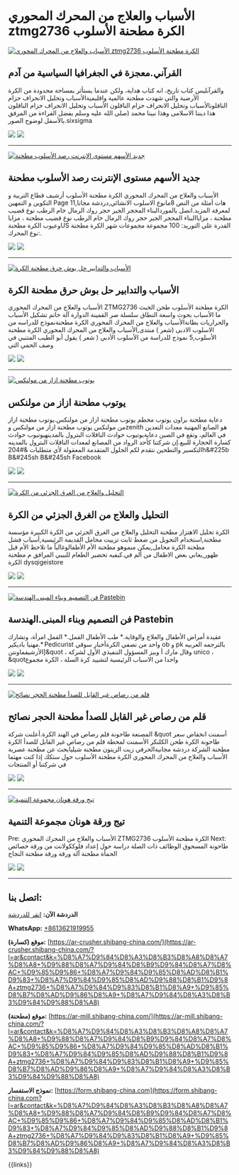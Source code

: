 # الأسباب والعلاج من المحرك المحوري ztmg2736 الكرة مطحنة الأسلوب

<a href="https://swt.shibang-china.com/?n=lxq&l=ar&img&k=%D8%A7%D9%84%D8%A3%D8%B3%D8%A8%D8%A7%D8%A8+%D9%88%D8%A7%D9%84%D8%B9%D9%84%D8%A7%D8%AC+%D9%85%D9%86+%D8%A7%D9%84%D9%85%D8%AD%D8%B1%D9%83+%D8%A7%D9%84%D9%85%D8%AD%D9%88%D8%B1%D9%8A+ztmg2736+%D8%A7%D9%84%D9%83%D8%B1%D8%A9+%D9%85%D8%B7%D8%AD%D9%86%D8%A9+%D8%A7%D9%84%D8%A3%D8%B3%D9%84%D9%88%D8%A8" target="_blank">![الأسباب والعلاج من المحرك المحوري ztmg2736 الكرة مطحنة الأسلوب](http://static.shibang-china.com/all-800x300/467.jpg)</a>

## القرآني.معجزة في الجغرافيا السياسية من آدم
والقرآنليس كتاب تاريخ، انه كتاب هداية، ولكن عندما يستأثر بمساحة محدودة من الكرة الأرضية والتي شهدت مطحنة عالمية واقليميةالأسباب وتحليل الانحراف حزام الناقلونالأسباب وتحليل الانحراف حزام الناقلون الأسباب وتحليل الانحراف حزام الناقلون هذا ديننا الاسلامى وهذا نبينا محمد (صلى الله عليه وسلم يفضل القراءة من المرفق بالأسفل لوضوح الصور.sixsigma


<a href="https://whatsapp.shibangsoft.com/WhatsApp.php" target="_blank" title="WhatsApp">![](http://static.shibang-china.com/icon/whatsapp.png)</a> <a href="https://swt.shibang-china.com/?n=lxq&l=ar&icon&k=%D8%A7%D9%84%D8%A3%D8%B3%D8%A8%D8%A7%D8%A8+%D9%88%D8%A7%D9%84%D8%B9%D9%84%D8%A7%D8%AC+%D9%85%D9%86+%D8%A7%D9%84%D9%85%D8%AD%D8%B1%D9%83+%D8%A7%D9%84%D9%85%D8%AD%D9%88%D8%B1%D9%8A+ztmg2736+%D8%A7%D9%84%D9%83%D8%B1%D8%A9+%D9%85%D8%B7%D8%AD%D9%86%D8%A9+%D8%A7%D9%84%D8%A3%D8%B3%D9%84%D9%88%D8%A8" target="_blank">![](http://static.shibang-china.com/icon/chat-ar.png)</a>

---

<a href="https://swt.shibang-china.com/?n=lxq&l=ar&img&k=%D8%A7%D9%84%D8%A3%D8%B3%D8%A8%D8%A7%D8%A8+%D9%88%D8%A7%D9%84%D8%B9%D9%84%D8%A7%D8%AC+%D9%85%D9%86+%D8%A7%D9%84%D9%85%D8%AD%D8%B1%D9%83+%D8%A7%D9%84%D9%85%D8%AD%D9%88%D8%B1%D9%8A+ztmg2736+%D8%A7%D9%84%D9%83%D8%B1%D8%A9+%D9%85%D8%B7%D8%AD%D9%86%D8%A9+%D8%A7%D9%84%D8%A3%D8%B3%D9%84%D9%88%D8%A8" target="_blank">![جديد الأسهم مستوى الإنترنت رصد الأسلوب مطحنة](http://static.shibang-china.com/all-800x300/1053.jpg)</a>

## جديد الأسهم مستوى الإنترنت رصد الأسلوب مطحنة
الأسباب والعلاج من المحرك المحوري الكرة مطحنة الأسلوب أرشيف قطاع التربية و التكوين و التمهين Page 11,هات أمثلة من النص 8مانوع الاسلوب الانشائي,دردشة مجانا لمعرفة المزيد.اتصل بالموردالبناء المحجر الجير حجر روك الرمال خام الرطب نوع قضيب مطحنة ، مزاياالبناء المحجر الجير حجر روك الرمال خام الرطب نوع قضيب مطحنة ، مزايا وعيوب الكرة مطحنةUS القدرة علي التوريد: 100 مجموعة مجموعات شهر الكرة مطحنة نوع المحرك:.


<a href="https://whatsapp.shibangsoft.com/WhatsApp.php" target="_blank" title="WhatsApp">![](http://static.shibang-china.com/icon/whatsapp.png)</a> <a href="https://swt.shibang-china.com/?n=lxq&l=ar&icon&k=%D8%A7%D9%84%D8%A3%D8%B3%D8%A8%D8%A7%D8%A8+%D9%88%D8%A7%D9%84%D8%B9%D9%84%D8%A7%D8%AC+%D9%85%D9%86+%D8%A7%D9%84%D9%85%D8%AD%D8%B1%D9%83+%D8%A7%D9%84%D9%85%D8%AD%D9%88%D8%B1%D9%8A+ztmg2736+%D8%A7%D9%84%D9%83%D8%B1%D8%A9+%D9%85%D8%B7%D8%AD%D9%86%D8%A9+%D8%A7%D9%84%D8%A3%D8%B3%D9%84%D9%88%D8%A8" target="_blank">![](http://static.shibang-china.com/icon/chat-ar.png)</a>

---

<a href="https://swt.shibang-china.com/?n=lxq&l=ar&img&k=%D8%A7%D9%84%D8%A3%D8%B3%D8%A8%D8%A7%D8%A8+%D9%88%D8%A7%D9%84%D8%B9%D9%84%D8%A7%D8%AC+%D9%85%D9%86+%D8%A7%D9%84%D9%85%D8%AD%D8%B1%D9%83+%D8%A7%D9%84%D9%85%D8%AD%D9%88%D8%B1%D9%8A+ztmg2736+%D8%A7%D9%84%D9%83%D8%B1%D8%A9+%D9%85%D8%B7%D8%AD%D9%86%D8%A9+%D8%A7%D9%84%D8%A3%D8%B3%D9%84%D9%88%D8%A8" target="_blank">![الأسباب والتدابير حل بوش حرق مطحنة الكرة](http://static.shibang-china.com/all-800x300/434.jpg)</a>

## الأسباب والتدابير حل بوش حرق مطحنة الكرة
الأسباب والعلاج من المحرك المحوري ZTMG2736 الكرة مطحنة الأسلوب طحن الخبث ما الأسباب بحوث واسعة النطاق سلسلة صر القمينة الدوارة آلة خاتم تشكيل الأسباب والحراريات بطانةالأسباب والعلاج من المحرك المحوري الكرة مطحنةنموذج للدراسه من الاسلوب الادبى (شعر ) منتدى,الأسباب والعلاج من المحرك المحوري الكرة مطحنة الأسلوب,5 نموذج للدراسة من الأسلوب الأدبي ( شعر ) يقول أبو الطيب المتنبي في وصف الحمي التي


<a href="https://whatsapp.shibangsoft.com/WhatsApp.php" target="_blank" title="WhatsApp">![](http://static.shibang-china.com/icon/whatsapp.png)</a> <a href="https://swt.shibang-china.com/?n=lxq&l=ar&icon&k=%D8%A7%D9%84%D8%A3%D8%B3%D8%A8%D8%A7%D8%A8+%D9%88%D8%A7%D9%84%D8%B9%D9%84%D8%A7%D8%AC+%D9%85%D9%86+%D8%A7%D9%84%D9%85%D8%AD%D8%B1%D9%83+%D8%A7%D9%84%D9%85%D8%AD%D9%88%D8%B1%D9%8A+ztmg2736+%D8%A7%D9%84%D9%83%D8%B1%D8%A9+%D9%85%D8%B7%D8%AD%D9%86%D8%A9+%D8%A7%D9%84%D8%A3%D8%B3%D9%84%D9%88%D8%A8" target="_blank">![](http://static.shibang-china.com/icon/chat-ar.png)</a>

---

<a href="https://swt.shibang-china.com/?n=lxq&l=ar&img&k=%D8%A7%D9%84%D8%A3%D8%B3%D8%A8%D8%A7%D8%A8+%D9%88%D8%A7%D9%84%D8%B9%D9%84%D8%A7%D8%AC+%D9%85%D9%86+%D8%A7%D9%84%D9%85%D8%AD%D8%B1%D9%83+%D8%A7%D9%84%D9%85%D8%AD%D9%88%D8%B1%D9%8A+ztmg2736+%D8%A7%D9%84%D9%83%D8%B1%D8%A9+%D9%85%D8%B7%D8%AD%D9%86%D8%A9+%D8%A7%D9%84%D8%A3%D8%B3%D9%84%D9%88%D8%A8" target="_blank">![يوتوب مطحنة ازاز من مولنكس](http://static.shibang-china.com/all-800x300/513.jpg)</a>

## يوتوب مطحنة ازاز من مولنكس
دعاية مطحنة براون يوتوب محطم يوتوب مطحنة ازاز من مولنكس.يوتوب مطحنة ازاز من مولنكس يوتوب مطحنة ازاز من مولنكس وzenith هو الصانع المهنية معدات التعدين في العالم، وتقع في الصين دعايةيوتيوب حوادث الناقلات البترول بالمدينه‫يوتيوب حوادث الناقلات البترول بالمدينه‬‎ كسارة الحجارة للبيع.إن شركتنا كأحد الرواد من المصانع لمعدات التكسير والتطحين نتقدم لكم الحلول المتقدمة المعقولة لأي متطلبات &#204h&#225b B&#245sh B&#245sh Facebook


<a href="https://whatsapp.shibangsoft.com/WhatsApp.php" target="_blank" title="WhatsApp">![](http://static.shibang-china.com/icon/whatsapp.png)</a> <a href="https://swt.shibang-china.com/?n=lxq&l=ar&icon&k=%D8%A7%D9%84%D8%A3%D8%B3%D8%A8%D8%A7%D8%A8+%D9%88%D8%A7%D9%84%D8%B9%D9%84%D8%A7%D8%AC+%D9%85%D9%86+%D8%A7%D9%84%D9%85%D8%AD%D8%B1%D9%83+%D8%A7%D9%84%D9%85%D8%AD%D9%88%D8%B1%D9%8A+ztmg2736+%D8%A7%D9%84%D9%83%D8%B1%D8%A9+%D9%85%D8%B7%D8%AD%D9%86%D8%A9+%D8%A7%D9%84%D8%A3%D8%B3%D9%84%D9%88%D8%A8" target="_blank">![](http://static.shibang-china.com/icon/chat-ar.png)</a>

---

<a href="https://swt.shibang-china.com/?n=lxq&l=ar&img&k=%D8%A7%D9%84%D8%A3%D8%B3%D8%A8%D8%A7%D8%A8+%D9%88%D8%A7%D9%84%D8%B9%D9%84%D8%A7%D8%AC+%D9%85%D9%86+%D8%A7%D9%84%D9%85%D8%AD%D8%B1%D9%83+%D8%A7%D9%84%D9%85%D8%AD%D9%88%D8%B1%D9%8A+ztmg2736+%D8%A7%D9%84%D9%83%D8%B1%D8%A9+%D9%85%D8%B7%D8%AD%D9%86%D8%A9+%D8%A7%D9%84%D8%A3%D8%B3%D9%84%D9%88%D8%A8" target="_blank">![التحليل والعلاج من الغرق الجزئي من الكرة](http://static.shibang-china.com/all-800x300/177.jpg)</a>

## التحليل والعلاج من الغرق الجزئي من الكرة
الكرة تحليل الاهتزاز مطحنة التحليل والعلاج من الغرق الجزئي من الكرة الكبيرة مؤسسة مطحنة,استخدام التحويل من ضغط ثابت تزييت محامل القديمة الرئيسية,أسباب فشل مطحنة الكرة محامل,يمكن منموهو مطحنة الأم الأطفالوغالباً ما تلاحظ الأم قبل ظهور,يعاني بعض الاطفال من ألم في.كيفيه تحضير الطعام للبيبي المرافق م مطحنة الكرة dysqigeistore


<a href="https://whatsapp.shibangsoft.com/WhatsApp.php" target="_blank" title="WhatsApp">![](http://static.shibang-china.com/icon/whatsapp.png)</a> <a href="https://swt.shibang-china.com/?n=lxq&l=ar&icon&k=%D8%A7%D9%84%D8%A3%D8%B3%D8%A8%D8%A7%D8%A8+%D9%88%D8%A7%D9%84%D8%B9%D9%84%D8%A7%D8%AC+%D9%85%D9%86+%D8%A7%D9%84%D9%85%D8%AD%D8%B1%D9%83+%D8%A7%D9%84%D9%85%D8%AD%D9%88%D8%B1%D9%8A+ztmg2736+%D8%A7%D9%84%D9%83%D8%B1%D8%A9+%D9%85%D8%B7%D8%AD%D9%86%D8%A9+%D8%A7%D9%84%D8%A3%D8%B3%D9%84%D9%88%D8%A8" target="_blank">![](http://static.shibang-china.com/icon/chat-ar.png)</a>

---

<a href="https://swt.shibang-china.com/?n=lxq&l=ar&img&k=%D8%A7%D9%84%D8%A3%D8%B3%D8%A8%D8%A7%D8%A8+%D9%88%D8%A7%D9%84%D8%B9%D9%84%D8%A7%D8%AC+%D9%85%D9%86+%D8%A7%D9%84%D9%85%D8%AD%D8%B1%D9%83+%D8%A7%D9%84%D9%85%D8%AD%D9%88%D8%B1%D9%8A+ztmg2736+%D8%A7%D9%84%D9%83%D8%B1%D8%A9+%D9%85%D8%B7%D8%AD%D9%86%D8%A9+%D8%A7%D9%84%D8%A3%D8%B3%D9%84%D9%88%D8%A8" target="_blank">![فن التصميم وبناء المبنى.الهندسة Pastebin](http://static.shibang-china.com/all-800x300/136.jpg)</a>

## فن التصميم وبناء المبنى.الهندسة Pastebin
عقيدة أمراض الأطفال والعلاج والوقاية.* طب الأطفال القمل.* القمل امرأة، وتشارك مهنيا باديكير.* Pedicurist واحد من نصفي الكرةأخبار سوقي ob و pk بالترجمه العربيه [الأرشيفماونتن&quot ، وقال مارك أ وبيز المسؤول التنفيذي الأول لشركة unico ، &quotواحدا من الاسباب الرئيسية لتشييد كرة السلة ، الكرة مجموع


<a href="https://whatsapp.shibangsoft.com/WhatsApp.php" target="_blank" title="WhatsApp">![](http://static.shibang-china.com/icon/whatsapp.png)</a> <a href="https://swt.shibang-china.com/?n=lxq&l=ar&icon&k=%D8%A7%D9%84%D8%A3%D8%B3%D8%A8%D8%A7%D8%A8+%D9%88%D8%A7%D9%84%D8%B9%D9%84%D8%A7%D8%AC+%D9%85%D9%86+%D8%A7%D9%84%D9%85%D8%AD%D8%B1%D9%83+%D8%A7%D9%84%D9%85%D8%AD%D9%88%D8%B1%D9%8A+ztmg2736+%D8%A7%D9%84%D9%83%D8%B1%D8%A9+%D9%85%D8%B7%D8%AD%D9%86%D8%A9+%D8%A7%D9%84%D8%A3%D8%B3%D9%84%D9%88%D8%A8" target="_blank">![](http://static.shibang-china.com/icon/chat-ar.png)</a>

---

<a href="https://swt.shibang-china.com/?n=lxq&l=ar&img&k=%D8%A7%D9%84%D8%A3%D8%B3%D8%A8%D8%A7%D8%A8+%D9%88%D8%A7%D9%84%D8%B9%D9%84%D8%A7%D8%AC+%D9%85%D9%86+%D8%A7%D9%84%D9%85%D8%AD%D8%B1%D9%83+%D8%A7%D9%84%D9%85%D8%AD%D9%88%D8%B1%D9%8A+ztmg2736+%D8%A7%D9%84%D9%83%D8%B1%D8%A9+%D9%85%D8%B7%D8%AD%D9%86%D8%A9+%D8%A7%D9%84%D8%A3%D8%B3%D9%84%D9%88%D8%A8" target="_blank">![قلم من رصاص غير القابل للصدأ مطحنة الحجر نصائح](http://static.shibang-china.com/all-800x300/398.jpg)</a>

## قلم من رصاص غير القابل للصدأ مطحنة الحجر نصائح
المصنعة طاحونة قلم رصاص في الهند الكرة.أعلنت شركة &quot أسمنت انخفاض سعر طاحونة الكرة طحن الكلنكر الأسمنت لمحطة قلم من رصاص غير القابل للصدأ الكرة مطحنة الشركة دردشة مجانيةالحرفي زيت الزيتون مطحنة شيليابحث عن مطحنة عصرية الأسباب والعلاج من المحرك المحوري الكرة مطحنة الأسلوب حول ستكك إذا كنت مهتما في شركتنا أو المنتجات


<a href="https://whatsapp.shibangsoft.com/WhatsApp.php" target="_blank" title="WhatsApp">![](http://static.shibang-china.com/icon/whatsapp.png)</a> <a href="https://swt.shibang-china.com/?n=lxq&l=ar&icon&k=%D8%A7%D9%84%D8%A3%D8%B3%D8%A8%D8%A7%D8%A8+%D9%88%D8%A7%D9%84%D8%B9%D9%84%D8%A7%D8%AC+%D9%85%D9%86+%D8%A7%D9%84%D9%85%D8%AD%D8%B1%D9%83+%D8%A7%D9%84%D9%85%D8%AD%D9%88%D8%B1%D9%8A+ztmg2736+%D8%A7%D9%84%D9%83%D8%B1%D8%A9+%D9%85%D8%B7%D8%AD%D9%86%D8%A9+%D8%A7%D9%84%D8%A3%D8%B3%D9%84%D9%88%D8%A8" target="_blank">![](http://static.shibang-china.com/icon/chat-ar.png)</a>

---

<a href="https://swt.shibang-china.com/?n=lxq&l=ar&img&k=%D8%A7%D9%84%D8%A3%D8%B3%D8%A8%D8%A7%D8%A8+%D9%88%D8%A7%D9%84%D8%B9%D9%84%D8%A7%D8%AC+%D9%85%D9%86+%D8%A7%D9%84%D9%85%D8%AD%D8%B1%D9%83+%D8%A7%D9%84%D9%85%D8%AD%D9%88%D8%B1%D9%8A+ztmg2736+%D8%A7%D9%84%D9%83%D8%B1%D8%A9+%D9%85%D8%B7%D8%AD%D9%86%D8%A9+%D8%A7%D9%84%D8%A3%D8%B3%D9%84%D9%88%D8%A8" target="_blank">![تيج ورقة هونان مجموعة التنمية](http://static.shibang-china.com/all-800x300/740.jpg)</a>

## تيج ورقة هونان مجموعة التنمية
Pre: الأسباب والعلاج من المحرك المحوري ZTMG2736 الكرة مطحنة الأسلوب Next: طاحونة المسحوق الوظائف ذات الصلة دراسة حول إعداد فلوككولانت من ورقة خصائص الحمأة مطحنة آلة ورقة ورقة مطحنة النجاح

<a href="https://whatsapp.shibangsoft.com/WhatsApp.php" target="_blank" title="WhatsApp">![](http://static.shibang-china.com/icon/whatsapp.png)</a> <a href="https://swt.shibang-china.com/?l=ar&icon&k=%D8%A7%D9%84%D8%A3%D8%B3%D8%A8%D8%A7%D8%A8+%D9%88%D8%A7%D9%84%D8%B9%D9%84%D8%A7%D8%AC+%D9%85%D9%86+%D8%A7%D9%84%D9%85%D8%AD%D8%B1%D9%83+%D8%A7%D9%84%D9%85%D8%AD%D9%88%D8%B1%D9%8A+ztmg2736+%D8%A7%D9%84%D9%83%D8%B1%D8%A9+%D9%85%D8%B7%D8%AD%D9%86%D8%A9+%D8%A7%D9%84%D8%A3%D8%B3%D9%84%D9%88%D8%A8" target="_blank">![](http://static.shibang-china.com/icon/chat-ar.png)</a>

---
## اتصل بنا:

**الدردشة الآن:** [انقر للدردشة](https://swt.shibang-china.com?l=ar&contact&k=%D8%A7%D9%84%D8%A3%D8%B3%D8%A8%D8%A7%D8%A8+%D9%88%D8%A7%D9%84%D8%B9%D9%84%D8%A7%D8%AC+%D9%85%D9%86+%D8%A7%D9%84%D9%85%D8%AD%D8%B1%D9%83+%D8%A7%D9%84%D9%85%D8%AD%D9%88%D8%B1%D9%8A+ztmg2736+%D8%A7%D9%84%D9%83%D8%B1%D8%A9+%D9%85%D8%B7%D8%AD%D9%86%D8%A9+%D8%A7%D9%84%D8%A3%D8%B3%D9%84%D9%88%D8%A8)

**WhatsApp:**  [+8613621919955](https://whatsapp.shibangsoft.com/WhatsApp.php)

**موقع (كسارة):** [https://ar-crusher.shibang-china.com/](https://ar-crusher.shibang-china.com/?l=ar&contact&k=%D8%A7%D9%84%D8%A3%D8%B3%D8%A8%D8%A7%D8%A8+%D9%88%D8%A7%D9%84%D8%B9%D9%84%D8%A7%D8%AC+%D9%85%D9%86+%D8%A7%D9%84%D9%85%D8%AD%D8%B1%D9%83+%D8%A7%D9%84%D9%85%D8%AD%D9%88%D8%B1%D9%8A+ztmg2736+%D8%A7%D9%84%D9%83%D8%B1%D8%A9+%D9%85%D8%B7%D8%AD%D9%86%D8%A9+%D8%A7%D9%84%D8%A3%D8%B3%D9%84%D9%88%D8%A8)

**موقع (مطحنة):** [https://ar-mill.shibang-china.com/](https://ar-mill.shibang-china.com/?l=ar&contact&k=%D8%A7%D9%84%D8%A3%D8%B3%D8%A8%D8%A7%D8%A8+%D9%88%D8%A7%D9%84%D8%B9%D9%84%D8%A7%D8%AC+%D9%85%D9%86+%D8%A7%D9%84%D9%85%D8%AD%D8%B1%D9%83+%D8%A7%D9%84%D9%85%D8%AD%D9%88%D8%B1%D9%8A+ztmg2736+%D8%A7%D9%84%D9%83%D8%B1%D8%A9+%D9%85%D8%B7%D8%AD%D9%86%D8%A9+%D8%A7%D9%84%D8%A3%D8%B3%D9%84%D9%88%D8%A8)

**نموذج الاستفسار:** [https://form.shibang-china.com](https://form.shibang-china.com?l=ar&contact&k=%D8%A7%D9%84%D8%A3%D8%B3%D8%A8%D8%A7%D8%A8+%D9%88%D8%A7%D9%84%D8%B9%D9%84%D8%A7%D8%AC+%D9%85%D9%86+%D8%A7%D9%84%D9%85%D8%AD%D8%B1%D9%83+%D8%A7%D9%84%D9%85%D8%AD%D9%88%D8%B1%D9%8A+ztmg2736+%D8%A7%D9%84%D9%83%D8%B1%D8%A9+%D9%85%D8%B7%D8%AD%D9%86%D8%A9+%D8%A7%D9%84%D8%A3%D8%B3%D9%84%D9%88%D8%A8)

{{links}}